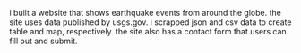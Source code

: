 i built a website that shows earthquake events from around the globe.
the site uses data published by usgs.gov.
i scrapped json and csv data to create table and map, respectively.
the site also has a contact form that users can fill out and submit.

